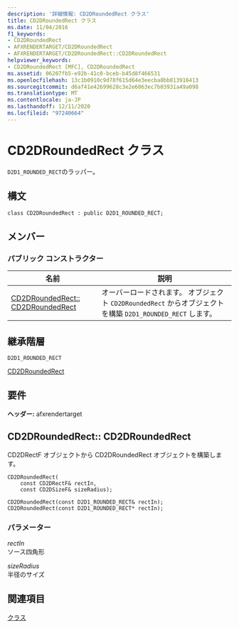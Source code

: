 ```yaml
---
description: '詳細情報: CD2DRoundedRect クラス'
title: CD2DRoundedRect クラス
ms.date: 11/04/2016
f1_keywords:
- CD2DRoundedRect
- AFXRENDERTARGET/CD2DRoundedRect
- AFXRENDERTARGET/CD2DRoundedRect::CD2DRoundedRect
helpviewer_keywords:
- CD2DRoundedRect [MFC], CD2DRoundedRect
ms.assetid: 06207fb5-e92b-41c0-bceb-b45d8f466531
ms.openlocfilehash: 13c1b0910c9d78f615d64e3eecba8bb813916413
ms.sourcegitcommit: d6af41e42699628c3e2e6063ec7b03931a49a098
ms.translationtype: MT
ms.contentlocale: ja-JP
ms.lasthandoff: 12/11/2020
ms.locfileid: "97240664"
---
```

# <a name="cd2droundedrect-class"></a>CD2DRoundedRect クラス

`D2D1_ROUNDED_RECT`のラッパー。

## <a name="syntax"></a>構文

```
class CD2DRoundedRect : public D2D1_ROUNDED_RECT;
```

## <a name="members"></a>メンバー

### <a name="public-constructors"></a>パブリック コンストラクター

|名前|説明|
|----------|-----------------|
|[CD2DRoundedRect:: CD2DRoundedRect](#cd2droundedrect)|オーバーロードされます。 オブジェクト `CD2DRoundedRect` からオブジェクトを構築 `D2D1_ROUNDED_RECT` します。|

## <a name="inheritance-hierarchy"></a>継承階層

`D2D1_ROUNDED_RECT`

[CD2DRoundedRect](../../mfc/reference/cd2droundedrect-class.md)

## <a name="requirements"></a>要件

**ヘッダー:** afxrendertarget

## <a name="cd2droundedrectcd2droundedrect"></a><a name="cd2droundedrect"></a> CD2DRoundedRect:: CD2DRoundedRect

CD2DRectF オブジェクトから CD2DRoundedRect オブジェクトを構築します。

```
CD2DRoundedRect(
    const CD2DRectF& rectIn,
    const CD2DSizeF& sizeRadius);

CD2DRoundedRect(const D2D1_ROUNDED_RECT& rectIn);
CD2DRoundedRect(const D2D1_ROUNDED_RECT* rectIn);
```

### <a name="parameters"></a>パラメーター

*rectIn*<br/>
ソース四角形

*sizeRadius*<br/>
半径のサイズ

## <a name="see-also"></a>関連項目

[クラス](../../mfc/reference/mfc-classes.md)
